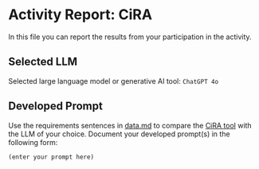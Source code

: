 # Activity Report: CiRA

In this file you can report the results from your participation in the activity.

## Selected LLM

Selected large language model or generative AI tool: `ChatGPT 4o`

## Developed Prompt

Use the requirements sentences in [data.md](data.md) to compare the [CiRA tool](http://www.cira.bth.se/demo) with the LLM of your choice.
Document your developed prompt(s) in the following form:

```text
(enter your prompt here)
```
